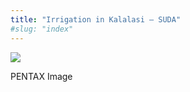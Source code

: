 ```yaml
---
title: "Irrigation in Kalalasi – SUDA"
#slug: "index"
---
```


[![](/wp-content/2011/12/70-300x225.jpg)](/wp-content/2011/12/70.jpg)

PENTAX Image